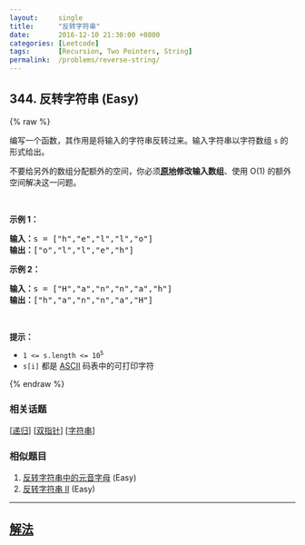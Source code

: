 ```yaml
---
layout:     single
title:      "反转字符串"
date:       2016-12-10 21:30:00 +0800
categories: [Leetcode]
tags:       [Recursion, Two Pointers, String]
permalink:  /problems/reverse-string/
---
```


## 344. 反转字符串 (Easy)

{% raw %}

<p>编写一个函数，其作用是将输入的字符串反转过来。输入字符串以字符数组 <code>s</code> 的形式给出。</p>

<p>不要给另外的数组分配额外的空间，你必须<strong><a href="https://baike.baidu.com/item/原地算法" target="_blank">原地</a>修改输入数组</strong>、使用 O(1) 的额外空间解决这一问题。</p>

<p>&nbsp;</p>

<p><strong>示例 1：</strong></p>

<pre>
<strong>输入：</strong>s = ["h","e","l","l","o"]
<strong>输出：</strong>["o","l","l","e","h"]
</pre>

<p><strong>示例 2：</strong></p>

<pre>
<strong>输入：</strong>s = ["H","a","n","n","a","h"]
<strong>输出：</strong>["h","a","n","n","a","H"]</pre>

<p>&nbsp;</p>

<p><strong>提示：</strong></p>

<ul>
	<li><code>1 &lt;= s.length &lt;= 10<sup>5</sup></code></li>
	<li><code>s[i]</code> 都是 <a href="https://baike.baidu.com/item/ASCII" target="_blank">ASCII</a> 码表中的可打印字符</li>
</ul>

{% endraw %}

### 相关话题
  [[递归](https://github.com/awesee/leetcode/tree/main/tag/recursion/README.md)]
  [[双指针](https://github.com/awesee/leetcode/tree/main/tag/two-pointers/README.md)]
  [[字符串](https://github.com/awesee/leetcode/tree/main/tag/string/README.md)]

### 相似题目
  1. [反转字符串中的元音字母](/problems/reverse-vowels-of-a-string) (Easy)
  1. [反转字符串 II](/problems/reverse-string-ii) (Easy)

---

## [解法](https://github.com/awesee/leetcode/tree/main/problems/reverse-string)
